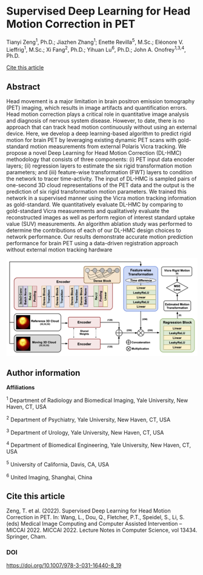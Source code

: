 # Supervised Deep Learning for Head Motion Correction in PET

Tianyi Zeng<sup>1</sup>, Ph.D.; Jiazhen Zhang<sup>1</sup>; Enette Revilla<sup>5</sup>, M.Sc.; Eléonore V. Lieffrig<sup>1</sup>, M.Sc.; Xi Fang<sup>2</sup>, Ph.D.; Yihuan Lu<sup>6</sup>, Ph.D.; John A. Onofrey<sup>1,3,4</sup>, Ph.D.

[Cite this article](#cite-this-article)

## Abstract

Head movement is a major limitation in brain positron emission tomography (PET) imaging, which results in image artifacts and quantification errors. Head motion correction plays a critical role in quantitative image analysis and diagnosis of nervous system disease. However, to date, there is no approach that can track head motion continuously without using an external device. Here, we develop a deep learning-based algorithm to predict rigid motion for brain PET by leveraging existing dynamic PET scans with gold-standard motion measurements from external Polaris Vicra tracking. We propose a novel Deep Learning for Head Motion Correction (DL-HMC) methodology that consists of three components: (i) PET input data encoder layers; (ii) regression layers to estimate the six rigid transformation motion parameters; and (iii) feature-wise transformation (FWT) layers to condition the network to tracer time-activity. The input of DL-HMC is sampled pairs of one-second 3D cloud representations of the PET data and the output is the prediction of six rigid transformation motion parameters. We trained this network in a supervised manner using the Vicra motion tracking information as gold-standard. We quantitatively evaluate DL-HMC by comparing to gold-standard Vicra measurements and qualitatively evaluate the reconstructed images as well as perform region of interest standard uptake value (SUV) measurements. An algorithm ablation study was performed to determine the contributions of each of our DL-HMC design choices to network performance. Our results demonstrate accurate motion prediction performance for brain PET using a data-driven registration approach without external motion tracking hardware

![DL-HMC Network architecture](/resources/figures/Fig1.png "Text to show on mouseover")

## Author information

**Affiliations**

<sup>1</sup>	Department of Radiology and Biomedical Imaging, Yale University, New Haven, CT, USA 

<sup>2</sup>	Department of Psychiatry, Yale University, New Haven, CT, USA

<sup>3</sup>	Department of Urology, Yale University, New Haven, CT, USA

<sup>4</sup>	Department of Biomedical Engineering, Yale University, New Haven, CT, USA

<sup>5</sup> 	University of California, Davis, CA, USA

<sup>6</sup>  United Imaging, Shanghai, China

## Cite this article

Zeng, T. et al. (2022). Supervised Deep Learning for Head Motion Correction in PET. In: Wang, L., Dou, Q., Fletcher, P.T., Speidel, S., Li, S. (eds) Medical Image Computing and Computer Assisted Intervention – MICCAI 2022. MICCAI 2022. Lecture Notes in Computer Science, vol 13434. Springer, Cham.

### DOI
[https://doi.org/10.1007/978-3-031-16440-8_19
](https://doi.org/10.1007/978-3-031-16440-8_19)


